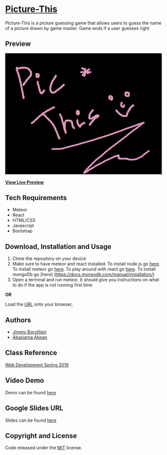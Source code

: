 # [Picture-This](https://picture-this.herokuapp.com/)
Picture-This is a picture guessing game that allows users to guess the name of a picture drawn by game master. Game ends if a user guesses right

## Preview

![App Preview](pic_this.png) 

**[View Live Preview](https://picture-this.herokuapp.com/)**

## Tech Requirements
* Meteor
* React
* HTML/CSS
* Javascript
* Bootstrap

## Download, Installation and Usage
1. Clone the repository on your device
2. Make sure to have meteor and react installed. To install node.js go [here](https://nodejs.org/en/). To install meteor go [here](https://www.meteor.com/tutorials/react/components). To play around with react go [here](https://reactjs.org/docs/getting-started.html). To install mongoDb go [here] (https://docs.mongodb.com/manual/installation/)
3. Open a terminal and run meteor. It should give you instructions on what to do if the app is not running first time


**OR**

Load the [URL](https://picture-this.herokuapp.com/) onto your browser, 


## Authors
* [Jimmy Borzillieri](https://github.com/jimfuego)
* [Abasiama Akpan](https://github.com/abasiamaakpan)

## Class Reference 
[Web Development Spring 2019](http://johnguerra.co/classes/webDevelopment_spring_2019/)

## Video Demo
Demo can be found [here](https://youtu.be/YcQMGsGqZ0A)

## Google Slides URL
Slides can be found [here](https://docs.google.com/presentation/d/1F-eGBy_xNZaXKduOfpS5zAIoICZmdZDNoHRj4iw1uS8/edit?usp=sharing)

## Copyright and License
Code released under the [MIT](https://github.com/facebook/react/blob/master/LICENSE) license.
